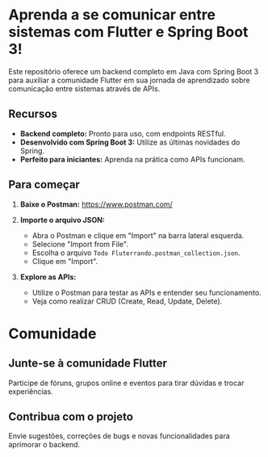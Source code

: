 # Aprenda a se comunicar entre sistemas com Flutter e Spring Boot 3!

Este repositório oferece um backend completo em Java com Spring Boot 3 para auxiliar a comunidade Flutter em sua jornada de aprendizado sobre comunicação entre sistemas através de APIs.

## Recursos

- **Backend completo:** Pronto para uso, com endpoints RESTful.
- **Desenvolvido com Spring Boot 3:** Utilize as últimas novidades do Spring.
- **Perfeito para iniciantes:** Aprenda na prática como APIs funcionam.

## Para começar

1. **Baixe o Postman:**
   https://www.postman.com/

2. **Importe o arquivo JSON:**
   - Abra o Postman e clique em "Import" na barra lateral esquerda.
   - Selecione "Import from File".
   - Escolha o arquivo `Todo Fluterrando.postman_collection.json`.
   - Clique em "Import".

3. **Explore as APIs:**
   - Utilize o Postman para testar as APIs e entender seu funcionamento.
   - Veja como realizar CRUD (Create, Read, Update, Delete).

# Comunidade

## Junte-se à comunidade Flutter

Participe de fóruns, grupos online e eventos para tirar dúvidas e trocar experiências.

## Contribua com o projeto

Envie sugestões, correções de bugs e novas funcionalidades para aprimorar o backend.
